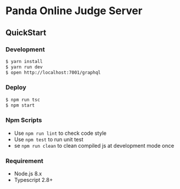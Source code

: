 # Panda Online Judge Server

## QuickStart

### Development

```bash
$ yarn install
$ yarn run dev
$ open http://localhost:7001/graphql
```

### Deploy

```bash
$ npm run tsc
$ npm start
```

### Npm Scripts

- Use `npm run lint` to check code style
- Use `npm test` to run unit test
- se `npm run clean` to clean compiled js at development mode once

### Requirement

- Node.js 8.x
- Typescript 2.8+

